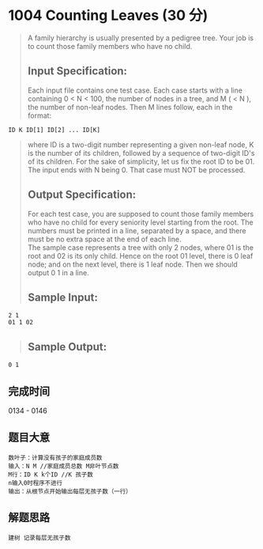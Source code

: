 # 1004 Counting Leaves (30 分)
> A family hierarchy is usually presented by a pedigree tree. Your job is to count those family members who have no child.  
> ## Input Specification:  
> Each input file contains one test case. Each case starts with a line containing 0 < N < 100, the number of nodes in a tree, and M ( < N ), the number of non-leaf nodes. Then M lines follow, each in the format:
```
ID K ID[1] ID[2] ... ID[K]
```
> where ID is a two-digit number representing a given non-leaf node, K is the number of its children, followed by a sequence of two-digit ID's of its children. For the sake of simplicity, let us fix the root ID to be 01.  
> The input ends with N being 0. That case must NOT be processed.  
> ## Output Specification:  
> For each test case, you are supposed to count those family members who have no child for every seniority level starting from the root. The numbers must be printed in a line, separated by a space, and there must be no extra space at the end of each line.  
> The sample case represents a tree with only 2 nodes, where 01 is the root and 02 is its only child. Hence on the root 01 level, there is 0 leaf node; and on the next level, there is 1 leaf node. Then we should output 0 1 in a line.  
> ## Sample Input:
```
2 1
01 1 02
```
> ## Sample Output:
```
0 1
```
## 完成时间
0134 - 0146
## 题目大意
```
数叶子：计算没有孩子的家庭成员数
输入：N M //家庭成员总数 M非叶节点数
M行：ID K k个ID //K 孩子数
n输入0时程序不进行
输出：从根节点开始输出每层无孩子数（一行）
```
## 解题思路
```
建树 记录每层无孩子数
```